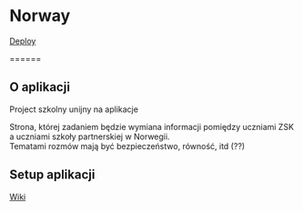 Norway
======  
  
[Deploy](http://frozen-ocean-6252.herokuapp.com/)  
  
======

O aplikacji
-----------

Project szkolny unijny na aplikacje

Strona, której zadaniem będzie wymiana informacji pomiędzy uczniami ZSK a uczniami szkoły partnerskiej w Norwegii.  
Tematami rozmów mają być bezpieczeństwo, równość, itd (??)

Setup aplikacji
---------------

[Wiki](https://bitbucket.org/ardhena/norway/wiki/Home)